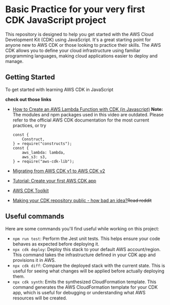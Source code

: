 # Basic Practice for your very first CDK JavaScript project

This repository is designed to help you get started with the AWS Cloud Development Kit (CDK) using JavaScript. It's a great starting point for anyone new to AWS CDK or those looking to practice their skills. The AWS CDK allows you to define your cloud infrastructure using familiar programming languages, making cloud applications easier to deploy and manage.

## Getting Started

To get started with learning AWS CDK in JavaScript

**check out those links**
- [How to Create an AWS Lambda Function with CDK (in Javascript)](https://www.youtube.com/watch?v=1YrmUzOjIqE)
    **Note:** 
    The modules and npm packages used in this video are outdated. Please refer to the official AWS CDK documentation for the most current practices, or try
    ```
    const {
        Construct,
    } = require("constructs");
    const {    
        aws_lambda: lambda,
        aws_s3: s3,
    } = require("aws-cdk-lib");
    ```

- [Migrating from AWS CDK v1 to AWS CDK v2](https://docs.aws.amazon.com/cdk/v2/guide/migrating-v2.html)
- [Tutorial: Create your first AWS CDK app](https://docs.aws.amazon.com/cdk/v2/guide/hello_world.html)
- [AWS CDK Toolkit](https://www.npmjs.com/package/aws-cdk)
- [Making your CDK repository public - how bad an idea?](https://www.reddit.com/r/aws/comments/10zb5mt/making_your_cdk_repository_public_how_bad_an_idea/)~~Read reddit~~

## Useful commands

Here are some commands you'll find useful while working on this project:

- `npm run test`: Perform the Jest unit tests. This helps ensure your code behaves as expected before deploying it.
- `npx cdk deploy`: Deploy this stack to your default AWS account/region. This command takes the infrastructure defined in your CDK app and provisions it in AWS.
- `npx cdk diff`: Compare the deployed stack with the current state. This is useful for seeing what changes will be applied before actually deploying them.
- `npx cdk synth`: Emits the synthesized CloudFormation template. This command generates the AWS CloudFormation template for your CDK app, which is useful for debugging or understanding what AWS resources will be created.